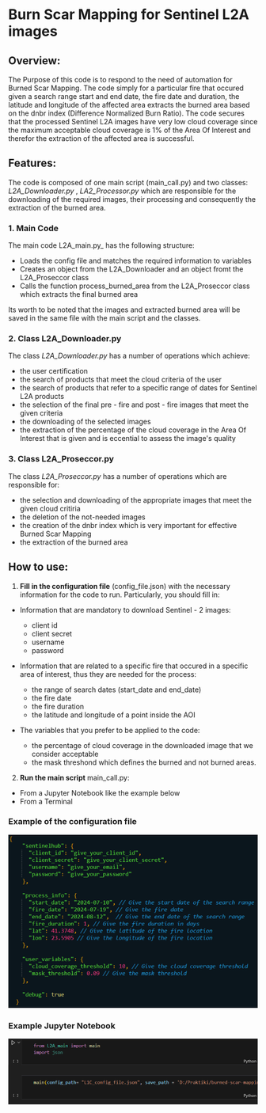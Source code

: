 
# **Burn Scar Mapping for Sentinel L2A images**

## **Overview**:
The Purpose of this code is to respond to the need of automation for Burned Scar Mapping. The code simply for a particular fire that occured given a search range start and end date, the fire date and duration, the latitude and longitude of the affected area extracts the burned area based on the dnbr index (Difference Normalized Burn Ratio). The code secures that the processed Sentinel L2A images have very low cloud coverage since the maximum acceptable cloud coverage is 1% of the Area Of Interest and therefor the extraction of the affected area is successful. 

## **Features**:
The code is composed of one main script (main_call.py) and two classes: _L2A_Downloader.py_ , _LA2_Processor.py_ which are responsible for the downloading of the required images, their processing and consequently the extraction of the burned area.

### **1. Main Code**
The main code L2A_main.py_ has the following structure:
- Loads the config file and matches the required information to variables
- Creates an object from the L2A_Downloader and an object fromt the L2A_Proseccor class
- Calls the function process_burned_area from the L2A_Proseccor class which extracts the final burned area

Its worth to be noted that the images and extracted burned area will be saved in the same file with the main script and the classes.     

### **2. Class L2A_Downloader.py**
The class _L2A_Downloader.py_ has a number of operations which achieve:
- the user certification
- the search of products that meet the cloud criteria of the user 
- the search of products that refer to a specific range of dates for Sentinel L2A products
- the selection of the final pre - fire and post - fire images that meet the given criteria
- the downloading of the selected images
- the extraction of the percentage of the cloud coverage in the Area Of Interest that is given and is eccential to assess the image's quality

### **3. Class L2A_Proseccor.py**
The class _L2A_Proseccor.py_ has a number of operations which are responsible for:  
- the selection and downloading of the appropriate images that meet the given cloud critiria
- the deletion of the not-needed images
- the creation of the dnbr index which is very important for effective Burned Scar Mapping
- the extraction of the burned area     
  
## **How to use:**
1. **Fill in the configuration file** (config_file.json) with the necessary information for the code to run. Particularly, you should fill in:

- Information that are mandatory to download Sentinel - 2 images: 
    - client id
    - client secret 
    - username
    - password

- Information that are related to a specific fire that occured in a specific area of interest, thus they are needed for the process: 
    - the range of search dates (start_date and end_date)
    - the fire date
    - the fire duration
    - the latitude and longitude of a point inside the AOI

- The variables that you prefer to be applied to the code:
    - the percentage of cloud coverage in the downloaded image that we consider acceptable 
    - the mask threshond which defines the burned and not burned areas.

2. **Run the main script** main_call.py: 
- From a Jupyter Notebook like the example below  
- From a Terminal  

### **Example of the configuration file** 

![Configuration](https://github.com/noa-beyond/burn-scar-mapping/blob/eleni/Configuration_File.png)    

### **Example Jupyter Notebook** 

![Configuration](https://github.com/noa-beyond/burn-scar-mapping/blob/eleni/Run_Jupyter_L2A.png) 